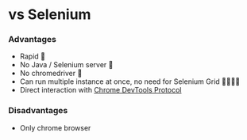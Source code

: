 # vs Selenium
### Advantages
* Rapid 🏃
* No Java / Selenium server 🙅
* No chromedriver 🙅‍
* Can run multiple instance at once, no need for Selenium Grid 👨‍👩‍👧‍👦
* Direct interaction with [Chrome DevTools Protocol](https://chromedevtools.github.io/devtools-protocol/)

### Disadvantages
* Only chrome browser
